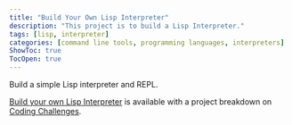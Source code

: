```yaml
---
title: "Build Your Own Lisp Interpreter"
description: "This project is to build a Lisp Interpreter."
tags: [lisp, interpreter]
categories: [command line tools, programming languages, interpreters]
ShowToc: true
TocOpen: true
---
```


Build a simple Lisp interpreter and REPL.

<!--more-->

[Build your own Lisp Interpreter](https://codingchallenges.fyi/challenges/challenge-lisp) is available with a project breakdown on [Coding Challenges](https://codingchallenges.fyi/).